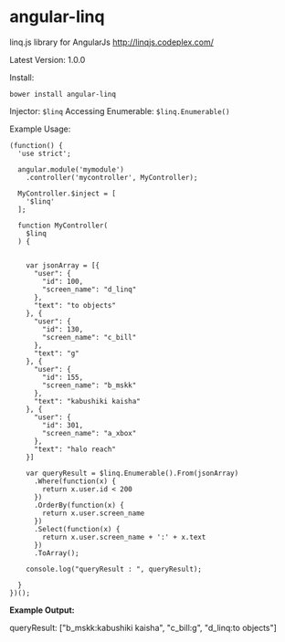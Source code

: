 # angular-linq
linq.js library for AngularJs 
http://linqjs.codeplex.com/

Latest Version: 1.0.0

Install:

```
bower install angular-linq
```

Injector: ``` $linq ```
Accessing Enumerable: ``` $linq.Enumerable() ```


Example Usage:

```
(function() {
  'use strict';

  angular.module('mymodule')
    .controller('mycontroller', MyController);

  MyController.$inject = [
    '$linq'
  ];

  function MyController(
    $linq
  ) {


    var jsonArray = [{
      "user": {
        "id": 100,
        "screen_name": "d_linq"
      },
      "text": "to objects"
    }, {
      "user": {
        "id": 130,
        "screen_name": "c_bill"
      },
      "text": "g"
    }, {
      "user": {
        "id": 155,
        "screen_name": "b_mskk"
      },
      "text": "kabushiki kaisha"
    }, {
      "user": {
        "id": 301,
        "screen_name": "a_xbox"
      },
      "text": "halo reach"
    }]

    var queryResult = $linq.Enumerable().From(jsonArray)
      .Where(function(x) {
        return x.user.id < 200
      })
      .OrderBy(function(x) {
        return x.user.screen_name
      })
      .Select(function(x) {
        return x.user.screen_name + ':' + x.text
      })
      .ToArray();

    console.log("queryResult : ", queryResult);

  }
})();

```
**Example Output:**

queryResult: ["b_mskk:kabushiki kaisha", "c_bill:g", "d_linq:to objects"]


